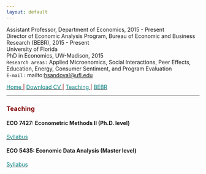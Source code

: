 ```yaml
---
layout: default
---
```


Assistant Professor, Department of Economics, 2015 - Present  
Director of Economic Analysis Program, Bureau of Economic and Business Research (BEBR), 2015 - Present  
University of Florida  
PhD in Economics, UW-Madison, 2015  
`Research areas:` Applied Microenomics, Social Interactions, Peer Effects, Education, Energy, Consumer Sentiment, and Program Evaluation  
`E-mail:` mailto:hsandoval@ufl.edu 


[<span style="color: teal"> Home </span>](index.html) <span style="color: maroon"> &#124; </span> <a href="https://hhsandoval.github.io/cvhhsg.pdf" target="_blank"> <span style="color: teal"> Download CV </span> </a> <span style="color: maroon"> &#124; </span> [<span style="color: teal"> Teaching </span>](teaching.html) <span style="color: maroon"> &#124; </span> [<span style="color: teal"> BEBR </span>](bebr.html)

* * *

### <span style="color: maroon"> Teaching </span>

#### ECO 7427: Econometric Methods II (Ph.D. level)

<a href="https://hhsandoval.github.io/E7427S2022.pdf" target="_blank"> <span style="color: teal"> Syllabus </span> </a>

#### ECO 5435: Economic Data Analysis (Master level)

<a href="https://hhsandoval.github.io/E5435S2022.pdf" target="_blank"> <span style="color: teal"> Syllabus </span> </a>


